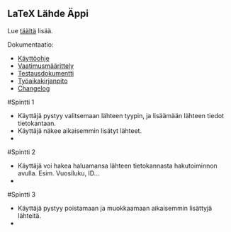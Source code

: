 ## LaTeX Lähde Äppi

Lue [täältä](https://ohjelmistotuotanto-hy.github.io/flask/) lisää.

Dokumentaatio:
- [Käyttöohje](./Dokumentaatio/Kayttoohje.md)
- [Vaatimusmäärittely](./Dokumentaatio/Vaatimusmaarittely.md)
- [Testausdokumentti](./Dokumentaatio/Testaus.md)
- [Työaikakirjanpito](./Dokumentaatio/Tuntikirjanpito.md)
- [Changelog](./Dokumentaatio/Changelog.md)

#Spintti 1
* Käyttäjä pystyy valitsemaan lähteen tyypin, ja lisäämään lähteen tiedot tietokantaan.
* Käyttäjä näkee aikaisemmin lisätyt lähteet.
* 

#Spintti 2
* Käyttäjä voi hakea haluamansa lähteen tietokannasta hakutoiminnon avulla. Esim. Vuosiluku, ID...
* 

#Spintti 3
* Käyttäjä pystyy poistamaan ja muokkaamaan aikaisemmin lisättyjä lähteitä.
* 
